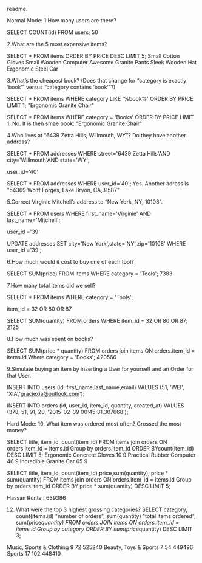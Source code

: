 readme.

<!-- sqlite3

.open store.sqlite3

.tables
addresses          orders             users
items              schema_migrations

.headers on
SELECT * FROM addresses;
SELECT * FROM orders;
SELECT * FROM users;
ELECT * FROM items;
SELECT * FROM schema_migrations; -->

Normal Mode:
1.How many users are there?

SELECT COUNT(id) FROM users;
50


2.What are the 5 most expensive items?

SELECT * FROM items ORDER BY PRICE DESC LIMIT 5;
Small Cotton Gloves
Small Wooden Computer
Awesome Granite Pants
Sleek Wooden Hat
Ergonomic Steel Car


3.What’s the cheapest book? (Does that change for “category is exactly ‘book’” versus “category contains ‘book’”?)

SELECT * FROM items WHERE category LIKE '%book%' ORDER BY PRICE LIMIT 1;
"Ergonomic Granite Chair"

SELECT * FROM items WHERE category = 'Books' ORDER BY PRICE LIMIT 1;
No. It is then smae book: "Ergonomic Granite Chair"


4.Who lives at “6439 Zetta Hills, Willmouth, WY”? Do they have another address?

SELECT * FROM addresses WHERE street='6439 Zetta Hills'AND city='Willmouth'AND state='WY';
<!-- id|user_id|street|city|state|zip
43|40|6439 Zetta Hills|Willmouth|WY|15029 -->
user_id='40'

SELECT * FROM addresses WHERE user_id='40';
Yes. Another adress is "54369 Wolff Forges, Lake Bryon, CA,31587"


5.Correct Virginie Mitchell’s address to “New York, NY, 10108”.

SELECT * FROM users WHERE first_name='Virginie' AND last_name='Mitchell';
<!-- id|first_name|last_name|email
39|Virginie|Mitchell|daisy.crist@altenwerthmonahan.biz -->
user_id ='39'

UPDATE addresses SET city='New York',state='NY',zip='10108' WHERE user_id ='39';

<!-- SELECT * FROM addresses WHERE user_id = '39';
id|user_id|street|city|state|zip
41|39|12263 Jake Crossing|New York|NY|10108
42|39|83221 Mafalda Canyon|New York|NY|10108 -->


6.How much would it cost to buy one of each tool?

SELECT SUM(price) FROM items WHERE category = 'Tools';
7383


7.How many total items did we sell?

SELECT * FROM items WHERE category = 'Tools';
<!-- id|title|category|description|price
32|Practical Rubber Shirt|Tools|De-engineered multimedia info-mediaries|1107
80|Incredible Plastic Gloves|Tools|Operative mission-critical emulation|5437
87|Awesome Plastic Shirt|Tools|Balanced multimedia paradigm|83 -->
item_id = 32 OR 80 OR 87

SELECT SUM(quantity) FROM orders WHERE item_id = 32 OR 80 OR 87;
2125

<!-- SELECT AVG(price) FROM items WHERE category = 'Tools'; -->


8.How much was spent on books?

SELECT SUM(price * quantity) FROM orders join items ON orders.item_id = items.id Where category = 'Books';
420566

<!--
SELECT * FROM items WHERE category = 'Books';
id|title|category|description|price
4|Fantastic Steel Chair|Books|Advanced attitude-oriented encryption|9246
21|Fantastic Rubber Shoes|Books|Reverse-engineered modular hierarchy|8904
76|Ergonomic Granite Chair|Books|De-engineered bi-directional portal|1496
98|Practical Plastic Hat|Books|Implemented non-volatile model|3056 -->


<!-- SELECT SUM(orders.quantity * items.price)
FROM orders, items
WHERE orders.item_id = 4 and items.id = 4;
Toal is 46230

SELECT SUM(orders.quantity * items.price)
FROM orders, items
WHERE orders.item_id = 21 and items.id = 21;
Toal is 293832

SELECT SUM(orders.quantity * items.price)
FROM orders, items
WHERE orders.item_id = 76 and items.id = 76;
Total is 22440

SELECT SUM(orders.quantity * items.price)
FROM orders, items
WHERE orders.item_id = 98 and items.id = 98;
Total is 58064

SELECT SUM(*)
FROM (SELECT SUM(orders.quantity * items.price)
FROM orders, items WHERE orders.item_id = orders.item_id = 98 or orders.item_id = 76  )
WHERE orders.item_id = 98 AND orders.item_id = 76;
 -->


9.Simulate buying an item by inserting a User for yourself and an Order for that User.

INSERT INTO users (id, first_name,last_name,email)
VALUES (51, 'WEI', 'XIA','graciexia@outlook.com');

INSERT INTO orders (id, user_id, item_id, quantity, created_at)
VALUES (378, 51, 91, 20, '2015-02-09 00:45:31.307668');





Hard Mode:
10. What item was ordered most often? Grossed the most money?

SELECT title, item_id, count(item_id) FROM items join orders ON orders.item_id = items.id Group by orders.item_id ORDER BYcount(item_id) DESC LIMIT 5;
Ergonomic Concrete Gloves  10          9
Practical Rubber Computer  46          9
Incredible Granite Car     65          9

SELECT title, item_id, count(item_id),price,sum(quantity), price * sum(quantity) FROM items join orders ON orders.item_id = items.id Group by orders.item_id ORDER BY price * sum(quantity) DESC LIMIT 5;
<!-- title                   item_id     count(item_id)  price       sum(quantity)  price*sum(quantity)
----------------------  ----------  --------------  ----------  -------------  ------- --><!-- ------------
Incredible Granite Car  65          9               7295        72             525240 -->
Incredible Granite Car : 525240

11. What user spent the most?

SELECT first_name, last_name, users.id "user id", items.id "item id", price, sum(price*quantity)
FROM users
JOIN orders ON users.id = orders.user_id
JOIN items ON orders.item_id = items.id
Group by users.id
ORDER BY sum(price*quantity) DESC LIMIT 5;
<!-- first_name  last_name   user id     item id     price       sum(price*quantity)
----------  ----------  ----------  ----------  ----------  -------------------
Hassan      Runte       19          85          4849        639386 -->
Hassan      Runte : 639386


12. What were the top 3 highest grossing categories?
SELECT category, count(items.id) "number of orders", sum(quantity) "total items ordered", sum(price*quantity)
FROM orders
JOIN items ON orders.item_id = items.id
Group by category
ORDER BY sum(price*quantity) DESC LIMIT 3;
<!-- category                  number of orders  total items ordered  sum(price*quantity)
------------------------  ----------------  -------------------  -------------------
Music, Sports & Clothing  9                 72                   525240
Beauty, Toys & Sports     7                 54                   449496
Sports                    17                102                  448410 -->

Music, Sports & Clothing  9                 72                   525240
Beauty, Toys & Sports     7                 54                   449496
Sports                    17                102                  448410

